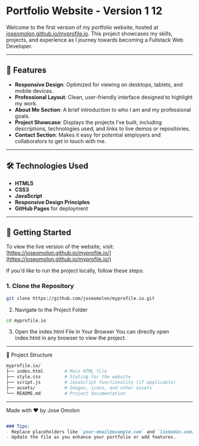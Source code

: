 # Portfolio Website - Version 1 12

Welcome to the first version of my portfolio website, hosted at [joseomolon.github.io/myprofile.io](https://joseomolon.github.io/myprofile.io/). This project showcases my skills, projects, and experience as I journey towards becoming a Fullstack Web Developer.

---
## 🌟 Features 
- **Responsive Design**: Optimized for viewing on desktops, tablets, and mobile devices.
- **Professional Layout**: Clean, user-friendly interface designed to highlight my work.
- **About Me Section**: A brief introduction to who I am and my professional goals.
- **Project Showcase**: Displays the projects I’ve built, including descriptions, technologies used, and links to live demos or repositories.
- **Contact Section**: Makes it easy for potential employers and collaborators to get in touch with me.

---

## 🛠️ Technologies Used 

- **HTML5**
- **CSS3**
- **JavaScript**
- **Responsive Design Principles**
- **GitHub Pages** for deployment

---
## 🚀 Getting Started

To view the live version of the website, visit:  
[https://joseomolon.github.io/myprofile.io/](https://joseomolon.github.io/myprofile.io/)




If you'd like to run the project locally, follow these steps:

### 1. Clone the Repository
```bash
git clone https://github.com/joseomolon/myprofile.io.git
```

2. Navigate to the Project Folder
```bash
cd myprofile.io
```
3. Open the index.html File in Your Browser
You can directly open index.html in any browser to view the project.

---

📂 Project Structure
```bash
myprofile.io/
├── index.html        # Main HTML file
├── style.css         # Styling for the website
├── script.js         # JavaScript functionality (if applicable)
├── assets/           # Images, icons, and other assets
└── README.md         # Project documentation
```
---
Made with ❤️ by Jose Omolon

```markdown

### Tips:
- Replace placeholders like `your-email@example.com` and `linkedin.com/in/your-profile` with your actual contact details.
- Update the file as you enhance your portfolio or add features.

```



